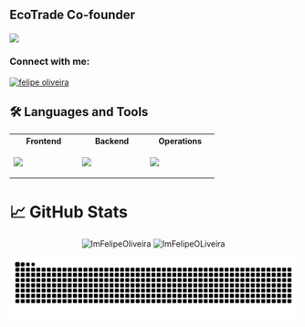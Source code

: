 
<h2 align="left">EcoTrade Co-founder</h2>
<p align="left">
  <a href="https://github.com/EcoTrade-Organization/ecotrade-backend" target="blank">
    <img align="center" src="https://avatars.githubusercontent.com/u/231285474?s=48&v=4"/>
  </a>
</p>
<h3 align="left">Connect with me:</h3>
<p align="left">
<a href="www.linkedin.com/in/felipe-oliveira-384b00265" target="blank"><img align="center" src="https://raw.githubusercontent.com/rahuldkjain/github-profile-readme-generator/master/src/images/icons/Social/linked-in-alt.svg" alt="felipe oliveira" height="30" width="40" /></a>
</p>

## 🛠️ Languages and Tools
<table align="center">
  <tr>
    <th>Frontend</th>
    <th>Backend</th>
    <th>Operations</th>
  </tr>
  <tr>
    <td align="top" width="25%">
      <p>
          <img src="https://skillicons.dev/icons?i=html,css,tailwind,react&perline=4" />
      </p>
    </td>
    <td align="top" width="25%">
      <p>
          <img src="https://skillicons.dev/icons?i=python,django,typescript,nextjs,golang" />
      </p>
    </td>
    <td align="top" width="25%">
      <p>
        <img src="https://skillicons.dev/icons?i=linux,git,docker,vim,vite,npm,pnpm&perline=4" />
      </p>
    </td>
  </tr>
</table>


# 📈 GitHub Stats

<p align="center">
  
  <img height="180em" width="48%" src="https://github-readme-stats-flipperweels-projects.vercel.app/api/top-langs?username=ImFelipeOliveira&show_icons=true&locale=en&layout=compact&theme=noctis_minimus" alt="ImFelipeOliveira" />
  <img height="180em" width="48%" src="https://github-readme-stats-flipperweels-projects.vercel.app/api?username=ImFelipeOliveira&show_icons=true&theme=noctis_minimus&locale=en" alt="ImFelipeOLiveira" />
  
</p>

<div align='center'>
  <img src='https://github.com/ImFelipeOliveira/ImFelipeOliveira/blob/output/github-contribution-grid-snake-dark.svg' />
</div>
